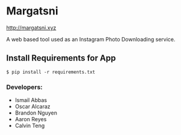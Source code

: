 
# Margatsni

  http://margatsni.xyz

A web based tool used as an Instagram Photo Downloading service.

## Install Requirements for App
	$ pip install -r requirements.txt	

### Developers:
* Ismail Abbas
* Oscar Alcaraz
* Brandon Nguyen
* Aaron Reyes
* Calvin Teng

